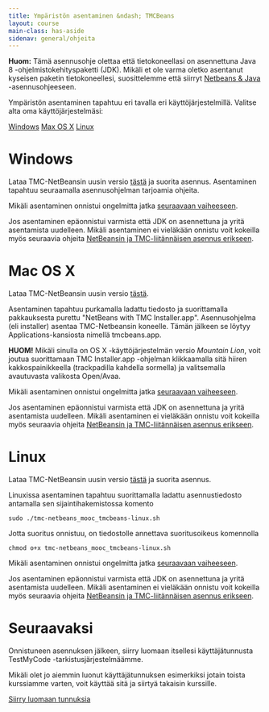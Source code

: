 ```yaml
---
title: Ympäristön asentaminen &ndash; TMCBeans
layout: course
main-class: has-aside
sidenav: general/ohjeita
---
```


**Huom:** Tämä asennusohje olettaa että tietokoneellasi on asennettuna Java 8 -ohjelmistokehityspaketti (JDK). Mikäli et ole varma oletko asentanut kyseisen paketin tietokoneellesi, suosittelemme että siirryt [Netbeans &amp; Java](/courses/general/ohjelmointi/asentaminen/netbeans/) -asennusohjeeseen.

Ympäristön asentaminen tapahtuu eri tavalla eri käyttöjärjestelmillä. Valitse alta oma käyttöjärjestelmäsi:

<div class="actions">
	<a class="action" href="#windows">Windows</a>
	<a class="action" href="#mac-os-x">Max OS X</a>
	<a class="action" href="#linux">Linux</a>
</div>

# Windows

Lataa TMC-NetBeansin uusin versio [tästä](http://update.testmycode.net/installers/tmc-netbeans_mooc/tmc-netbeans_mooc_tmcbeans-windows.exe) ja suorita asennus. Asentaminen tapahtuu seuraamalla asennusohjelman tarjoamia ohjeita.

Mikäli asentaminen onnistui ongelmitta jatka [seuraavaan vaiheeseen](#seuraavaksi).

Jos asentaminen epäonnistui varmista että JDK on asennettuna ja yritä asentamista uudelleen. Mikäli asentaminen ei vieläkään onnistu voit kokeilla myös seuraavia ohjeita [NetBeansin ja TMC-liitännäisen asennus erikseen](/courses/general/ohjelmointi/asentaminen/netbeans/#windows).

# Mac OS X

Lataa TMC-NetBeansin uusin versio [tästä](http://update.testmycode.net/installers/tmc-netbeans_mooc/tmc-netbeans_mooc_tmcbeans-macosx.tgz).

Asentaminen tapahtuu purkamalla ladattu tiedosto ja suorittamalla pakkauksesta purettu "NetBeans with TMC Installer.app". Asennusohjelma (eli installer) asentaa TMC-Netbeansin koneelle. Tämän jälkeen se löytyy Applications-kansiosta nimellä tmcbeans.app. 

**HUOM!** Mikäli sinulla on OS X -käyttöjärjestelmän versio *Mountain Lion*, voit joutua suorittamaan TMC Installer.app -ohjelman klikkaamalla sitä hiiren kakkospainikkeella (trackpadilla kahdella sormella) ja valitsemalla avautuvasta valikosta Open/Avaa.

Mikäli asentaminen onnistui ongelmitta jatka [seuraavaan vaiheeseen](#seuraavaksi).

Jos asentaminen epäonnistui varmista että JDK on asennettuna ja yritä asentamista uudelleen. Mikäli asentaminen ei vieläkään onnistu voit kokeilla myös seuraavia ohjeita [NetBeansin ja TMC-liitännäisen asennus erikseen](/courses/general/ohjelmointi/asentaminen/netbeans/#mac-os-x).

# Linux

Lataa TMC-NetBeansin uusin versio [tästä](http://update.testmycode.net/installers/tmc-netbeans_mooc/tmc-netbeans_mooc_tmcbeans-linux.sh) ja suorita asennus. 

Linuxissa asentaminen tapahtuu suorittamalla ladattu asennustiedosto antamalla sen sijaintihakemistossa komento 

```
sudo ./tmc-netbeans_mooc_tmcbeans-linux.sh
``` 

Jotta suoritus onnistuu, on tiedostolle annettava suoritusoikeus komennolla 

```
chmod o+x tmc-netbeans_mooc_tmcbeans-linux.sh
```

Mikäli asentaminen onnistui ongelmitta jatka [seuraavaan vaiheeseen](#seuraavaksi).

Jos asentaminen epäonnistui varmista että JDK on asennettuna ja yritä asentamista uudelleen. Mikäli asentaminen ei vieläkään onnistu voit kokeilla myös seuraavia ohjeita [NetBeansin ja TMC-liitännäisen asennus erikseen](/courses/general/ohjelmointi/asentaminen/netbeans/#linux).

# Seuraavaksi

Onnistuneen asennuksen jälkeen, siirry luomaan itsellesi käyttäjätunnusta TestMyCode -tarkistusjärjestelmäämme. 

Mikäli olet jo aiemmin luonut käyttäjätunnuksen esimerkiksi jotain toista kurssiamme varten, voit käyttää sitä ja siirtyä takaisin kurssille.

<div class="actions">
	<a class="action" href="/courses/general/ohjelmointi/rekisteroityminen/">Siirry luomaan tunnuksia</a>
</div>